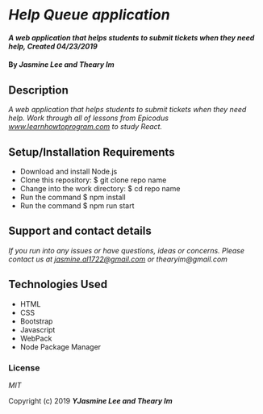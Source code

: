 # _Help Queue application_

#### _A web application that helps students to submit tickets when they need help, Created 04/23/2019_

#### By _**Jasmine Lee and Theary Im**_

## Description

_A web application that helps students to submit tickets when they need help. Work through all of lessons from Epicodus www.learnhowtoprogram.com to study React._

## Setup/Installation Requirements

* Download and install Node.js
* Clone this repository: $ git clone repo name
* Change into the work directory: $ cd repo name
* Run the command $ npm install
* Run the command $ npm run start

## Support and contact details

_If you run into any issues or have questions, ideas or concerns. Please contact us at jasmine.al1722@gmail.com or thearyim@gmail.com_

## Technologies Used

* HTML
* CSS
* Bootstrap
* Javascript
* WebPack
* Node Package Manager

### License

*MIT*

Copyright (c) 2019 **_YJasmine Lee and Theary Im_**
